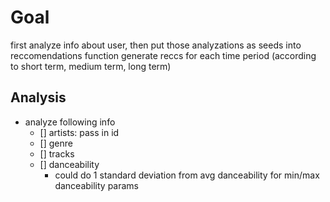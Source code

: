  # Goal
 first analyze info about user, then put those analyzations as seeds into reccomendations function
 generate reccs for each time period (according to short term, medium term, long term)

## Analysis
- analyze following info
    - [] artists: pass in id
    - [] genre
    - [] tracks
    - [] danceability
        * could do 1 standard deviation from avg danceability for min/max danceability params

